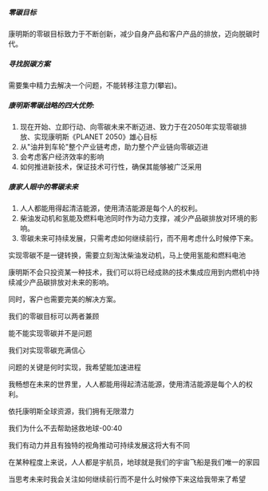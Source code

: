 ##### 零碳目标

康明斯的零碳目标致力于不断创新，减少自身产品和客户产品的排放，迈向脱碳时代。

##### 寻找脱碳方案

需要集中精力去解决一个问题，不能转移注意力(攀岩)。

##### 康明斯零碳战略的四大优势:

1. 现在开始、立即行动、向零碳未来不断迈进、致力于在2050年实现零碳排放、实现康明斯《PLANET 2050》雄心目标
2. 从"油井到车轮"整个产业链考虑，助力整个产业链向零碳迈进
3. 会考虑客户经济效率的影响
4. 如何推进新技术，保证技术可行性，确保其能够被广泛采用

##### 康家人眼中的零碳未来

1. 人人都能用得起清洁能源，使用清洁能源是每个人的权利。
2. 柴油发动机和氢能及燃料电池同时作为动力支撑，减少产品碳排放对环境的影响。
3. 零碳未来可持续发展，只需考虑如何继续前行，而不用考虑什么时候停下来。





实现零碳不是一键转换，需要立刻淘汰柴油发动机，马上使用氢能和燃料电池

康明斯不会只投资某一种技术，我们可以将已经成熟的技术集成应用到内燃机中持续减少产品碳排放对未来的影响。

同时，客户也需要完美的解决方案。

我们的零碳目标可以两者兼顾

能不能实现零碳并不是问题

我们对实现零碳充满信心

问题的关键是何时实现，我希望能加速进程

我畅想在未来的世界里，人人都能用得起清洁能源，使用清洁能源是每个人的权利。

依托康明斯全球资源，我们拥有无限潜力

我们为什么不去帮助拯救地球-00:40

我们有动力并且有独特的视角推动可持续发展这将大有不同

在某种程度上来说，人人都是宇航员，地球就是我们的宇宙飞船是我们唯一的家园

当思考未来时我会关注如何继续前行而不是什么时候停下来这给我带来了希望